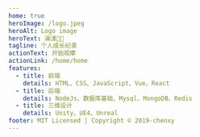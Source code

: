 ```yaml
---
home: true
heroImage: /logo.jpeg
heroAlt: Logo image
heroText: 澜漾🐂🐂
tagline: 个人成长纪录
actionText: 开始观摩
actionLink: /home/home
features:
  - title: 前端
    details: HTML、CSS、JavaScript、Vue、React
  - title: 后端
    details: NodeJs、数据库基础、Mysql、MongoDB、Redis
  - title: 三维设计
    details: Unity、UE4、Unreal
footer: MIT Licensed | Copyright © 2019-chenxy
---
```

